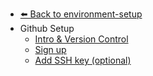 - [⬅️ Back to environment-setup](../README.md)
- Github Setup
  - [Intro & Version Control](./Intro---Version-Control.md "Intro & Version Control")
  - [Sign up](./Sign-up.md "Sign up")
  - [Add SSH key (optional)](./Add-SSH-key--optional-.md "Add SSH key (optional)")
